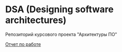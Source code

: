 # DSA (Designing software architectures)
Репозиторий курсового проекта "Архитектуры ПО"

[Отчет по работе](https://github.com/VasilyShaytan/DSA/wiki/Report)
